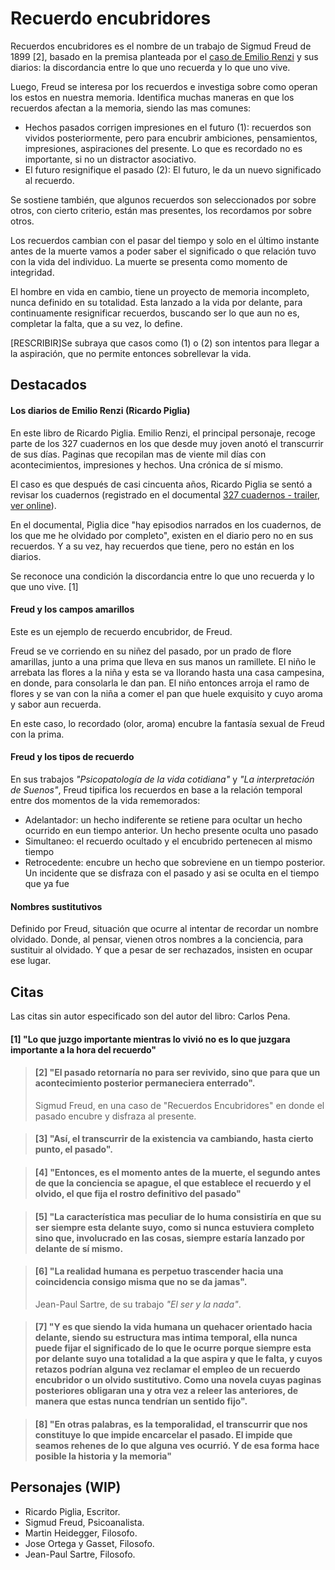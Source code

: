 # Recuerdo encubridores

Recuerdos encubridores es el nombre de un trabajo de Sigmud Freud de 1899 \[2\], basado en la premisa planteada por el [caso de Emilio Renzi](#los-diarios-de-emilio-renzi-ricardo-piglia) y sus diarios: la discordancia entre lo que uno recuerda y lo que uno vive.

Luego, Freud se interesa por los recuerdos e investiga sobre como operan los estos en nuestra memoria. Identifica muchas maneras en que los recuerdos afectan a la memoria, siendo las mas comunes:

- Hechos pasados corrigen impresiones en el futuro (1): recuerdos son vividos posteriormente, pero para encubrir ambiciones, pensamientos, impresiones, aspiraciones del presente. Lo que es recordado no es importante, si no un distractor asociativo.
- El futuro resignifique el pasado (2): El futuro, le da un nuevo significado al recuerdo.

Se sostiene también, que algunos recuerdos son seleccionados por sobre otros, con cierto criterio, están mas presentes, los recordamos por sobre otros.

Los recuerdos cambian con el pasar del tiempo y solo en el último instante antes de la muerte vamos a poder saber el significado o que relación tuvo con la vida del individuo. La muerte se presenta como momento de integridad.

El hombre en vida en cambio, tiene un proyecto de memoria incompleto, nunca definido en su totalidad. Esta lanzado a la vida por delante, para continuamente resignificar recuerdos, buscando ser lo que aun no es, completar la falta, que a su vez, lo define.

[RESCRIBIR]Se subraya que casos como (1) o (2) son intentos para llegar a la aspiración, que no permite entonces sobrellevar la vida.

<!--
[REMOVER?]La temporalidad es una característica intrínsecamente humana, que nos permite tener memoria e historia. Demos paso al tiempo. -->

## Destacados

#### Los diarios de Emilio Renzi (Ricardo Piglia)

En este libro de Ricardo Piglia. Emilio Renzi, el principal personaje, recoge parte de los 327 cuadernos en los que desde muy joven anotó el transcurrir de sus días. Paginas que recopilan mas de viente mil días con acontecimientos, impresiones y hechos. Una crónica de sí mismo.

El caso es que después de casi cincuenta años, Ricardo Piglia se sentó a revisar los cuadernos (registrado en el documental [327 cuadernos - trailer](https://vimeo.com/ondemand/327cuadernos), [ver online](https://www.youtube.com/watch?v=L55KICMfxbs)).

En el documental, Piglia dice "hay episodios narrados en los cuadernos, de los que me he olvidado por completo", existen en el diario pero no en sus recuerdos. Y a su vez, hay recuerdos que tiene, pero no están en los diarios.

Se reconoce una condición la discordancia entre lo que uno recuerda y lo que uno vive. \[1\]

#### Freud y los campos amarillos

Este es un ejemplo de recuerdo encubridor, de Freud.

Freud se ve corriendo en su niñez del pasado, por un prado de flore amarillas, junto a una prima que lleva en sus manos un ramillete. El niño le arrebata las flores a la niña y esta se va llorando hasta una casa campesina, en donde, para consolarla le dan pan. El niño entonces arroja el ramo de flores y se van con la niña a comer el pan que huele exquisito y cuyo aroma y sabor aun recuerda.

En este caso, lo recordado (olor, aroma) encubre la fantasía sexual de Freud con la prima.

#### Freud y los tipos de recuerdo

En sus trabajos _"Psicopatología de la vida cotidiana"_ y _"La interpretación de Suenos"_, Freud tipifica los recuerdos en base a la relación temporal entre dos momentos de la vida rememorados:

- Adelantador: un hecho indiferente se retiene para ocultar un hecho ocurrido en eun tiempo anterior. Un hecho presente oculta uno pasado
- Simultaneo: el recuerdo ocultado y el encubrido pertenecen al mismo tiempo
- Retrocedente: encubre un hecho que sobreviene en un tiempo posterior. Un incidente que se disfraza con el pasado y asi se oculta en el tiempo que ya fue

#### Nombres sustitutivos

Definido por Freud, situación que ocurre al intentar de recordar un nombre olvidado. Donde, al pensar, vienen otros nombres a la conciencia, para sustituir al olvidado. Y que a pesar de ser rechazados, insisten en ocupar ese lugar.

<!--
Al mismo tiempo se hace referencia a los nombres sustitutivos [3], donde un olvido es desplazado por otro.
nombres sustitutivos (p.28): signorelli / traffoi. un olvido es desplazado por otro (3) -->

<!-- #### Hombre de los lobos

caso del hombre de los lobos (2) -->

## Citas

Las citas sin autor especificado son del autor del libro: Carlos Pena.

<!-- p25 -->

#### [1] "Lo que juzgo importante mientras lo vivió no es lo que juzgara importante a la hora del recuerdo"

<!-- p26 -->

> #### [2] "El pasado retornaría no para ser revivido, sino que para que un acontecimiento posterior permaneciera enterrado".
>
> Sigmud Freud, en una caso de "Recuerdos Encubridores" en donde el pasado encubre y disfraza al presente.

<!-- p31 -->

> #### [3] "Así, el transcurrir de la existencia va cambiando, hasta cierto punto, el pasado".

<!-- p31-32 -->

> #### [4] "Entonces, es el momento antes de la muerte, el segundo antes de que la conciencia se apague, el que establece el recuerdo y el olvido, el que fija el rostro definitivo del pasado"

<!-- p32 -->

> #### [5] "La característica mas peculiar de lo huma consistiría en que su ser siempre esta delante suyo, como si nunca estuviera completo sino que, involucrado en las cosas, siempre estaría lanzado por delante de sí mismo.

<!-- p33 -->

> #### [6] "La realidad humana es perpetuo trascender hacia una coincidencia consigo misma que no se da jamas".
>
> Jean-Paul Sartre, de su trabajo _"El ser y la nada"_.

<!-- p33-34 -->

> #### [7] "Y es que siendo la vida humana un quehacer orientado hacia delante, siendo su estructura mas intima temporal, ella nunca puede fijar el significado de lo que le ocurre porque siempre esta por delante suyo una totalidad a la que aspira y que le falta, y cuyos retazos podrían alguna vez reclamar el empleo de un recuerdo encubridor o un olvido sustitutivo. Como una novela cuyas paginas posteriores obligaran una y otra vez a releer las anteriores, de manera que estas nunca tendrían un sentido fijo".

<!-- p34 -->

> #### [8] "En otras palabras, es la temporalidad, el transcurrir que nos constituye lo que impide encarcelar el pasado. El impide que seamos rehenes de lo que alguna ves ocurrió. Y de esa forma hace posible la historia y la memoria"

## Personajes (WIP)

- Ricardo Piglia, Escritor.
- Sigmud Freud, Psicoanalista.
- Martin Heidegger, Filosofo.
- Jose Ortega y Gasset, Filosofo.
- Jean-Paul Sartre, Filosofo.
